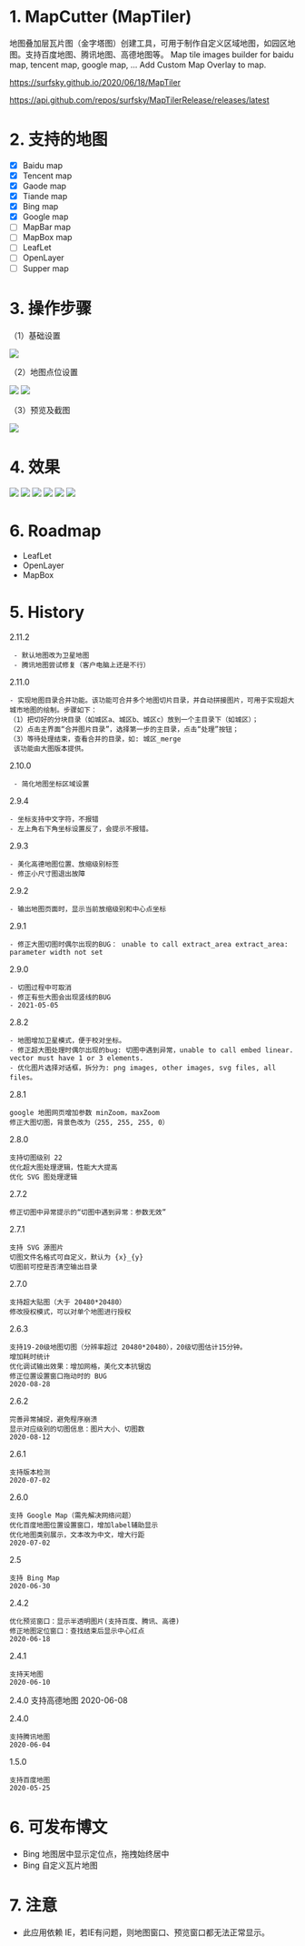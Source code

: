 # 1. MapCutter (MapTiler)

地图叠加层瓦片图（金字塔图）创建工具，可用于制作自定义区域地图，如园区地图。支持百度地图、腾讯地图、高德地图等。
Map tile images builder for baidu map, tencent map, google map, ...
Add Custom Map Overlay to map.

https://surfsky.github.io/2020/06/18/MapTiler

https://api.github.com/repos/surfsky/MapTilerRelease/releases/latest

# 2. 支持的地图

- [x] Baidu map
- [x] Tencent map
- [x] Gaode map
- [x] Tiande map
- [x] Bing map
- [x] Google map
- [ ] MapBar map
- [ ] MapBox map
- [ ] LeafLet
- [ ] OpenLayer
- [ ] Supper map

# 3. 操作步骤

（1）基础设置

![](./Doc/step_basic.png)

（2）地图点位设置

![](./Doc/step_map.png)
![](./Doc/step_pos.png)

（3）预览及截图

![](./Doc/step_preview.png)

# 4. 效果

![](./Doc/map_baidu.png)
![](./Doc/map_tencent.png)
![](./Doc/map_gaode.png)
![](./Doc/map_tiandi.png)
![](./Doc/map_bing.png)
![](./Doc/map_google.png)


# 6. Roadmap

- LeafLet
- OpenLayer
- MapBox

# 5. History

2.11.2

     - 默认地图改为卫星地图
     - 腾讯地图尝试修复（客户电脑上还是不行）


2.11.0

    - 实现地图目录合并功能。该功能可合并多个地图切片目录，并自动拼接图片，可用于实现超大城市地图的绘制。步骤如下：
    （1）把切好的分块目录（如城区a、城区b、城区c）放到一个主目录下（如城区）；
    （2）点击主界面“合并图片目录”，选择第一步的主目录，点击“处理”按钮；
    （3）等待处理结束，查看合并的目录，如: 城区_merge
     该功能由大图版本提供。


2.10.0
     
     - 简化地图坐标区域设置


2.9.4
   
    - 坐标支持中文字符，不报错
    - 左上角右下角坐标设置反了，会提示不报错。

2.9.3

    - 美化高德地图位置、放缩级别标签
    - 修正小尺寸图退出故障

2.9.2
   
    - 输出地图页面时，显示当前放缩级别和中心点坐标

2.9.1
   
    - 修正大图切图时偶尔出现的BUG： unable to call extract_area extract_area: parameter width not set

2.9.0

    - 切图过程中可取消
    - 修正有些大图会出现竖线的BUG
    - 2021-05-05


2.8.2
    
    - 地图增加卫星模式，便于校对坐标。
    - 修正超大图处理时偶尔出现的bug: 切图中遇到异常，unable to call embed linear. vector must have 1 or 3 elements.
    - 优化图片选择对话框，拆分为: png images, other images, svg files, all files。


2.8.1

    google 地图网页增加参数 minZoom，maxZoom
    修正大图切图，背景色改为（255, 255, 255, 0）


2.8.0

    支持切图级别 22
    优化超大图处理逻辑，性能大大提高
    优化 SVG 图处理逻辑

2.7.2

    修正切图中异常提示的“切图中遇到异常：参数无效”

2.7.1

    支持 SVG 源图片
    切图文件名格式可自定义，默认为 {x}_{y}
    切图前可控是否清空输出目录

2.7.0

    支持超大贴图（大于 20480*20480）
    修改授权模式，可以对单个地图进行授权

2.6.3

    支持19-20级地图切图（分辨率超过 20480*20480），20级切图估计15分钟。
    增加耗时统计
    优化调试输出效果：增加网格，美化文本抗锯齿
    修正位置设置窗口拖动时的 BUG
    2020-08-28

2.6.2

    完善异常捕捉，避免程序崩溃
    显示对应级别的切图信息：图片大小、切图数
    2020-08-12

2.6.1

    支持版本检测
    2020-07-02

2.6.0

    支持 Google Map（需先解决网络问题）
    优化百度地图位置设置窗口，增加label辅助显示
    优化地图类别展示，文本改为中文，增大行距
    2020-07-02

2.5

    支持 Bing Map
    2020-06-30

2.4.2

    优化预览窗口：显示半透明图片(支持百度、腾讯、高德)
    修正地图定位窗口：查找结束后显示中心红点
    2020-06-18

2.4.1

    支持天地图
    2020-06-10

2.4.0
    支持高德地图
    2020-06-08

2.4.0

    支持腾讯地图
    2020-06-04

1.5.0

    支持百度地图
    2020-05-25


# 6. 可发布博文

- Bing 地图居中显示定位点，拖拽始终居中
- Bing 自定义瓦片地图

# 7. 注意

- 此应用依赖 IE，若IE有问题，则地图窗口、预览窗口都无法正常显示。

